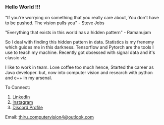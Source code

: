 ### Hello World !!! 


"If you're worrying on something that you really care about, You don't have to be pushed. The vision pulls you" - Steve Jobs

"Everything that exists in this world has a hidden pattern" - Ramanujam 

So I deal with finding this hidden pattern in data. Statistics is my frenemy which guides me in this darkness. Tensorflow and Pytorch are the tools I use to teach my machine. Recently got obsessed with signal data and it's classic viz.

I like to work in team. Love coffee too much hence, Started the career as Java developer. but, now into computer vision and research with python and c++ in my arsenal. 

To Connect:
  1. <a href="https://www.linkedin.com/in/thirumalai-kumar-916471183/">LinkedIn</a>
  2. <a href="https://www.instagram.com/coerente.ai/">Instagram</a>
  3. <a href="https:www.discord.com/users/704298314199466000">Discord Profile</a>
  
 Email: thiru_computervision4@outlook.com
